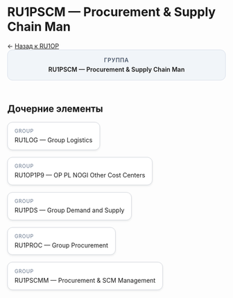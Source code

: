 # RU1PSCM — Procurement &amp; Supply Chain Man
<p class="cc-breadcrumb">← <a href='../../level_02/RU1OP/'>Назад к RU1OP</a></p>
<style>
.cc-container { display: flex; flex-direction: column; gap: 1.5rem; }
.cc-breadcrumb { margin: 0; }
.cc-parent { padding: 1rem 1.25rem; border-radius: 12px; background: #f1f5f9; border: 1px solid #d8dee9; text-align: center; font-weight: 600; }
.cc-parent .cc-tag { font-size: 0.8rem; text-transform: uppercase; color: #475569; letter-spacing: 0.06em; }
.cc-children { display: flex; flex-wrap: wrap; gap: 1rem; }
.cc-tile { display: block; min-width: 180px; padding: 0.85rem 1rem; border-radius: 12px; border: 1px solid #d1d5db; background: #ffffff; box-shadow: 0 2px 4px rgba(15, 23, 42, 0.08); transition: transform 0.1s ease, box-shadow 0.1s ease; color: inherit; text-decoration: none; }
.cc-tile:hover { transform: translateY(-2px); box-shadow: 0 6px 12px rgba(15, 23, 42, 0.15); }
.cc-tile-leaf { background: #f8fafc; }
.cc-tag { font-size: 0.7rem; color: #64748b; text-transform: uppercase; letter-spacing: 0.08em; margin-bottom: 0.3rem; }
.cc-person { margin-top: 0.35rem; font-size: 0.8rem; color: #1f2937; }
</style>
<div class='cc-container'>
  <div class='cc-parent'>
    <div class='cc-tag'>Группа</div>
    <div>RU1PSCM — Procurement &amp; Supply Chain Man</div>
  </div>
  <div>
    <h2>Дочерние элементы</h2>
<div class='cc-children'><a class='cc-tile' href='../../level_04/RU1LOG/'><div class='cc-tag'>GROUP</div><div>RU1LOG — Group Logistics</div></a><a class='cc-tile' href='../../level_04/RU1OP1P9/'><div class='cc-tag'>GROUP</div><div>RU1OP1P9 — OP PL NOGI Other Cost Centers</div></a><a class='cc-tile' href='../../level_04/RU1PDS/'><div class='cc-tag'>GROUP</div><div>RU1PDS — Group Demand and Supply</div></a><a class='cc-tile' href='../../level_04/RU1PROC/'><div class='cc-tag'>GROUP</div><div>RU1PROC — Group Procurement</div></a><a class='cc-tile' href='../../level_04/RU1PSCMM/'><div class='cc-tag'>GROUP</div><div>RU1PSCMM — Procurement &amp;  SCM Management</div></a></div>
  </div>
</div>
